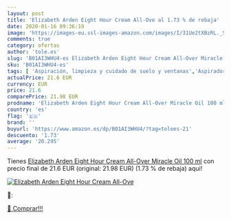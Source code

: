 ```yaml
---
layout: post
title: 'Elizabeth Arden Eight Hour Cream All-Ove al 1.73 % de rebaja'
date: 2020-01-16 09:36:19
image: 'https://images-eu.ssl-images-amazon.com/images/I/31Ue2tXBzRL._SL400_.jpg'
comments: true
category: ofertas
author: 'tole.es'
slug: 'B01AI3WHU4-es Elizabeth Arden Eight Hour Cream All-Over Miracle Oil 100 ml'
sku: 'B01AI3WHU4-es'
tags: [ 'Aspiración, limpieza y cuidado de suelo y ventanas','Aspiradoras','Baño e higiene personal','Belleza','Hogar y cocina','Limpieza personal','Pastillas de jabón y jabón líquido para manos','Robots aspiradores','arden','elizabeth', ]
actualPrice: 21.6 EUR
currency: EUR
price: 21.6
comparePrice: 21.98 EUR
prodname: 'Elizabeth Arden Eight Hour Cream All-Over Miracle Oil 100 ml'
country: 'es'
flag: '🇪🇸'
brand: ''
buyurl: 'https://www.amazon.es/dp/B01AI3WHU4/?tag=tolees-21'
descuento: '1.73'
average: '20.295'
---
```


Tienes [Elizabeth Arden Eight Hour Cream All-Over Miracle Oil 100 ml](https://www.amazon.es/dp/B01AI3WHU4/?tag=tolees-21) con precio final de  21.6 EUR (original: 21.98 EUR) (1.73 %  de rebaja) aqui!

[![Elizabeth Arden Eight Hour Cream All-Ove](https://images-eu.ssl-images-amazon.com/images/I/31Ue2tXBzRL._SL400_.jpg)](https://www.amazon.es/dp/B01AI3WHU4/?tag=tolees-21)

🔎:


[🛒 Comprar!!!](https://www.amazon.es/dp/B01AI3WHU4/?tag=tolees-21)
